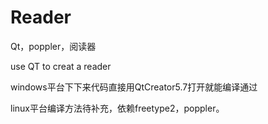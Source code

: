 # Reader
Qt，poppler，阅读器

use QT to creat a reader


windows平台下下来代码直接用QtCreator5.7打开就能编译通过

linux平台编译方法待补充，依赖freetype2，poppler。
